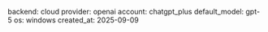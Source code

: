 
backend: cloud
provider: openai
account: chatgpt_plus
default_model: gpt-5
os: windows
created_at: 2025-09-09
